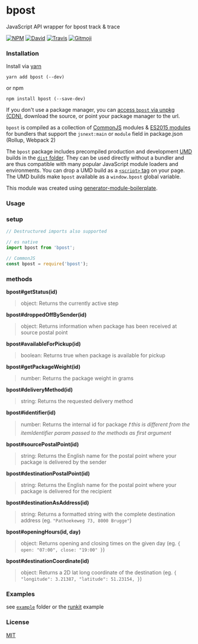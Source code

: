 # bpost

JavaScript API wrapper for bpost track &amp; trace

[![NPM](https://img.shields.io/npm/v/bpost.svg?style=flat-square)](https://www.npmjs.com/package/bpost)
[![David](https://img.shields.io/david/thibmaek/bpost.svg?style=flat-square)](https://david-dm.org/thibmaek/bpost)
[![Travis](https://img.shields.io/travis/thibmaek/bpost/master.svg?style=flat-square)](https://travis-ci.org/thibmaek/bpost)
[![Gitmoji](https://img.shields.io/badge/gitmoji-%20😜%20😍-FFDD67.svg?style=flat-square)](https://gitmoji.carloscuesta.me/)

### Installation

Install via [yarn](https://github.com/yarnpkg/yarn)

	yarn add bpost (--dev)

or npm

	npm install bpost (--save-dev)


If you don't use a package manager, you can [access `bpost` via unpkg (CDN)](https://unpkg.com/bpost/), download the source, or point your package manager to the url.

`bpost` is compiled as a collection of [CommonJS](http://webpack.github.io/docs/commonjs.html) modules & [ES2015 modules](http://www.2ality.com/2014/09/es6-modules-final.html) for bundlers that support the `jsnext:main` or `module` field in package.json (Rollup, Webpack 2)

The `bpost` package includes precompiled production and development [UMD](https://github.com/umdjs/umd) builds in the [`dist` folder](https://unpkg.com/bpost/dist/). They can be used directly without a bundler and are thus compatible with many popular JavaScript module loaders and environments. You can drop a UMD build as a [`<script>` tag](https://unpkg.com/bpost) on your page. The UMD builds make `bpost` available as a `window.bpost` global variable.

This module was created using [generator-module-boilerplate](https://github.com/duivvv/generator-module-boilerplate).

### Usage

### setup

```js
// Destructured imports also supported

// es native
import bpost from 'bpost';

// CommonJS
const bpost = require('bpost');
```

### methods
__bpost#getStatus(id)__
> object: Returns the currently active step

__bpost#droppedOffBySender(id)__
> object: Returns information when package has been received at source postal point

__bpost#availableForPickup(id)__
> boolean: Returns true when package is available for pickup

__bpost#getPackageWeight(id)__
> number: Returns the package weight in grams 

__bpost#deliveryMethod(id)__
> string: Returns the requested delivery method

__bpost#identifier(id)__
> number: Returns the internal id for package
_❗ this is different from the itemIdentifier param passed to the methods as first argument_

__bpost#sourcePostalPoint(id)__
> string: Returns the English name for the postal point where your package is delivered by the sender

__bpost#destinationPostalPoint(id)__
> string: Returns the English name for the postal point where your package is delivered for the recipient

__bpost#destinationAsAddress(id)__
> string: Returns a formatted string with the complete destination address
(eg. `"Pathoekeweg 73, 8000 Brugge"`)

__bpost#openingHours(id, day)__
> object: Returns opening and closing times on the given day
(eg. `{ open: "07:00", close: "19:00" }`)

__bpost#destinationCoordinate(id)__
> object: Returns a 2D lat long coordinate of the destination
(eg. `{ "longitude": 3.21387, "latitude": 51.23154, }`)


### Examples

see [`example`](example/script.js) folder or the [runkit](https://runkit.com//gen) example

### License

[MIT](LICENSE)
